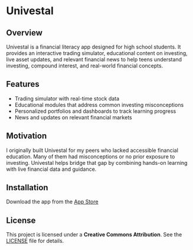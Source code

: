 # Univestal

## Overview
Univestal is a financial literacy app designed for high school students. It provides an interactive trading simulator, educational content on investing, live asset updates, and relevant financial news to help teens understand investing, compound interest, and real-world financial concepts.

## Features
- Trading simulator with real-time stock data
- Educational modules that address common investing misconceptions
- Personalized portfolios and dashboards to track learning progress
- News and updates on relevant financial markets

## Motivation
I originally built Univestal for my peers who lacked accessible financial education. Many of them had misconceptions or no prior exposure to investing. Univestal helps bridge that gap by combining hands-on learning with live financial data and guidance.

## Installation
Download the app from the [App Store](https://apps.apple.com/us/app/univestal/id6739971236)

## License
This project is licensed under a **Creative Commons Attribution**. See the [LICENSE](./LICENSE) file for details.
